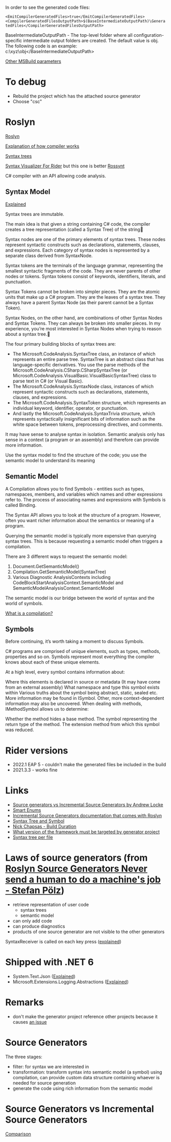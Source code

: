 ﻿In order to see the generated code files:

`<EmitCompilerGeneratedFiles>true</EmitCompilerGeneratedFiles>
<CompilerGeneratedFilesOutputPath>$(BaseIntermediateOutputPath)\GeneratedFiles</CompilerGeneratedFilesOutputPath>`

BaseIntermediateOutputPath - The top-level folder where all configuration-specific intermediate output folders are created. The default value is obj\. The following code is an example: <BaseIntermediateOutputPath>c:\xyz\obj\</BaseIntermediateOutputPath>

[Other MSBuild parameters](https://docs.microsoft.com/en-us/visualstudio/msbuild/common-msbuild-project-properties?view=vs-2022)

# To debug

- Rebuild the project which has the attached source generator
- Choose "csc"

# Roslyn
[Roslyn](https://github.com/dotnet/roslyn)

[Explanation of how compiler works](https://docs.microsoft.com/en-us/dotnet/csharp/roslyn-sdk/compiler-api-model)

[Syntax trees](https://docs.microsoft.com/en-us/dotnet/csharp/roslyn-sdk/work-with-syntax)

[Syntax Visualizer For Rider](https://plugins.jetbrains.com/plugin/16356-syntax-visualizer-for-rider)
but this one is better [Rossynt](https://plugins.jetbrains.com/plugin/16902-rossynt)

C# compiler with an API allowing code analysis.

## Syntax Model

[Explained](https://joshvarty.com/2014/07/06/learn-roslyn-now-part-2-analyzing-syntax-trees-with-linq/)

Syntax trees are immutable.

The main idea is that given a string containing C# code, the compiler creates a tree representation (called a Syntax Tree) of the string

Syntax nodes are one of the primary elements of syntax trees. These nodes represent syntactic constructs such as declarations, statements, clauses, and expressions. Each category of syntax nodes is represented by a separate class derived from SyntaxNode.

Syntax tokens are the terminals of the language grammar, representing the smallest syntactic fragments of the code. They are never parents of other nodes or tokens. Syntax tokens consist of keywords, identifiers, literals, and punctuation.

Syntax Tokens cannot be broken into simpler pieces. They are the atomic units that make up a C# program. They are the leaves of a syntax tree. They always have a parent Syntax Node (as their parent cannot be a Syntax Token).

Syntax Nodes, on the other hand, are combinations of other Syntax Nodes and Syntax Tokens. They can always be broken into smaller pieces. In my experience, you’re most interested in Syntax Nodes when trying to reason about a syntax tree.

The four primary building blocks of syntax trees are:
- The Microsoft.CodeAnalysis.SyntaxTree class, an instance of which represents an entire parse tree. SyntaxTree is an abstract class that has language-specific derivatives. You use the parse methods of the Microsoft.CodeAnalysis.CSharp.CSharpSyntaxTree (or Microsoft.CodeAnalysis.VisualBasic.VisualBasicSyntaxTree) class to parse text in C# (or Visual Basic).
- The Microsoft.CodeAnalysis.SyntaxNode class, instances of which represent syntactic constructs such as declarations, statements, clauses, and expressions.
- The Microsoft.CodeAnalysis.SyntaxToken structure, which represents an individual keyword, identifier, operator, or punctuation.
- And lastly the Microsoft.CodeAnalysis.SyntaxTrivia structure, which represents syntactically insignificant bits of information such as the white space between tokens, preprocessing directives, and comments.

It may have sense to analyse syntax in isolation. Semantic analysis only has sense in a context (a program or an assembly) and therefore can provide more information.

Use the syntax model to find the structure of the code; you use the semantic model to understand its meaning

## Semantic Model

A Compilation allows you to find Symbols - entities such as types, namespaces, members, and variables which names and other expressions refer to. The process of associating names and expressions with Symbols is called Binding.

The Syntax API allows you to look at the structure of a program. However, often you want richer information about the semantics or meaning of a program.

Querying the semantic model is typically more expensive than querying syntax trees. This is because requesting a semantic model often triggers a compilation.

There are 3 different ways to request the semantic model:

1. Document.GetSemanticModel()
2. Compilation.GetSemanticModel(SyntaxTree)
3. Various Diagnostic AnalysisContexts including CodeBlockStartAnalysisContext.SemanticModel and SemanticModelAnalysisContext.SemanticModel

The semantic model is our bridge between the world of syntax and the world of symbols.

[What is a compilation?](https://docs.microsoft.com/en-us/dotnet/csharp/roslyn-sdk/get-started/semantic-analysis#understanding-compilations-and-symbols)

## Symbols

Before continuing, it’s worth taking a moment to discuss Symbols.

C# programs are comprised of unique elements, such as types, methods, properties and so on. Symbols represent most everything the compiler knows about each of these unique elements.

At a high level, every symbol contains information about:

Where this elements is declared in source or metadata (It may have come from an external assembly)
What namespace and type this symbol exists within
Various truths about the symbol being abstract, static, sealed etc.
More information may be found in ISymbol.
Other, more context-dependent information may also be uncovered. When dealing with methods, IMethodSymbol allows us to determine:

Whether the method hides a base method.
The symbol representing the return type of the method.
The extension method from which this symbol was reduced.

# Rider versions

- 2022.1 EAP 5 - couldn't make the generated files be included in the build
- 2021.3.3 - works fine

# Links 

- [Source generators vs Incremental Source Generators by Andrew Locke](https://andrewlock.net/exploring-dotnet-6-part-9-source-generator-updates-incremental-generators/)
- [Smart Enums](https://www.thinktecture.com/en/net/roslyn-source-generators-introduction/)
- [Incremental Source Generators documentation that comes with Roslyn](https://github.com/dotnet/roslyn/blob/main/docs/features/incremental-generators.md)
- [Syntax Tree and Symbol](https://medium.com/@dullohan/the-roslyn-compiler-relating-the-syntax-tree-to-symbols-949eeed59a30)
- [Nick Chapsas - Build Duration](https://youtu.be/anesVdQg6Dk)
- [What version of the framework must be targeted by generator project](https://github.com/dotnet/roslyn/issues/49249#issuecomment-782516845)
- [Syntax tree per file](https://www.codingzee.com/2021/04/c-code-analysis-with-roslyn-syntax-trees.html)

# Laws of source generators (from [Roslyn Source Generators Never send a human to do a machine's job - Stefan Pölz](https://youtu.be/lJCfPhnFLQs?t=592))

- retrieve representation of user code
  - syntax trees
  - semantic model
- can only add code
- can produce diagnostics
- products of one source generator are not visible to the other generators

SyntaxReceiver is called on each key press ([explained](https://youtu.be/lJCfPhnFLQs?t=1186))

# Shipped with .NET 6

- System.Text.Json ([Explained](https://youtu.be/lJCfPhnFLQs?t=813))
- Microsoft.Extensions.Logging.Abstractions ([Explained](https://youtu.be/lJCfPhnFLQs?t=699))

# Remarks

- don't make the generator project reference other projects because it causes [an issue](https://github.com/dotnet/roslyn/issues/52017)

# Source Generators

The three stages:
- filter: for syntax we are interested in
- transformation: transform syntax into semantic model (a symbol) using compilation, can provide custom data structure containing whaever is needed for source generation
- generate the code using rich information from the semantic model

# Source Generators vs Incremental Source Generators

[Comparison](https://youtu.be/lJCfPhnFLQs?t=2725)